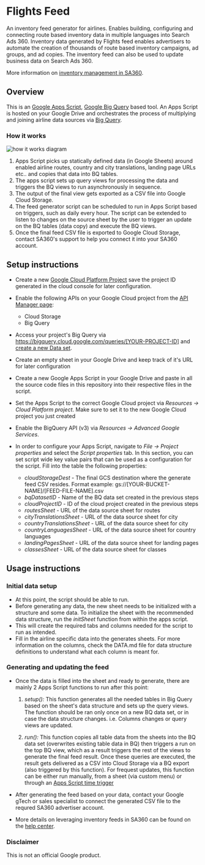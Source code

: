 # Flights Feed

An inventory feed generator for airlines. Enables building, configuring and
connecting route based inventory data in multiple languages into Search Ads 360. Inventory data generated by Flights feed enables advertisers to automate
the creation of thousands of route based inventory campaigns, ad groups, and ad
copies. The inventory feed can also be used to update business data on
Search Ads 360.

More information on [inventory management in SA360](https://support.google.com/ds/answer/7129110?hl=en).

## Overview

This is an [Google Apps Script](https://developers.google.com/apps-script/),
[Google Big Query](https://cloud.google.com/bigquery/) based tool. An Apps
Script is hosted on your Google Drive and orchestrates the process of
multiplying and joining airline data sources via [Big
Query](https://cloud.google.com/bigquery/).

### How it works

![how it works diagram](https://storage.googleapis.com/ff_assets/FlightsFeed.jpg)

1.  Apps Script picks up statically defined data (in Google Sheets) around
    enabled airline routes, country and city translations, landing page URLs
    etc.. and copies that data into BQ tables.
2.  The apps script sets up query views for processing the data and triggers the
    BQ views to run asynchronously in sequence.
3.  The output of the final view gets exported as a CSV file into Google Cloud
    Storage.
4.  The feed generator script can be scheduled to run in Apps Script based on
    triggers, such as daily every hour. The script can be extended to listen to
    changes on the source sheet by the user to trigger an update on the BQ
    tables (data copy) and execute the BQ views.
5.  Once the final feed CSV file is exported to Google Cloud Storage, contact
    SA360's support to help you connect it into your SA360 account.

## Setup instructions

-   Create a new
    [Google Cloud Platform Project](https://cloud.google.com/resource-manager/docs/creating-managing-projects)
    save the project ID generated in the cloud console for later configuration.

-   Enable the following APIs on your Google Cloud project from the
    [API Manager page](https://pantheon.corp.google.com/apis/dashboard):

    -   Cloud Storage
    -   Big Query

-   Access your project's Big Query via
    https://bigquery.cloud.google.com/queries/[YOUR-PROJECT-ID] and
    [create a new Data set](https://cloud.google.com/bigquery/docs/datasets).

-   Create an empty sheet in your Google Drive and keep track of it's URL for
    later configuration

-   Create a new Google Apps Script in your Google Drive and paste in all the
    source code files in this repository into their respective files in the
    script.

-   Set the Apps Script to the correct Google Cloud project via *Resources ->
    Cloud Platform project*. Make sure to set it to the new Google Cloud project
    you just created

-   Enable the BigQuery API (v3) via *Resources -> Advanced Google Services*.

-   In order to configure your Apps Script, navigate to *File -> Project
    properties* and select the *Script properties* tab. In this section, you can
    set script wide key value pairs that can be used as a configuration for the
    script. Fill into the table the following properties:

    -   *cloudStorageDest* - The final GCS destination where the generate feed
        CSV resides. Format example:
        gs://[YOUR-BUCKET-NAME]/[FEED-FILE-NAME].csv
    -   *bqDatasetID* - Name of the BQ data set created in the previous steps
    -   *cloudProjectID* - ID of the cloud project created in the previous steps
    -   *routesSheet* - URL of the data source sheet for routes
    -   *cityTranslationsSheet* - URL of the data source sheet for city
    -   *countryTranslationsSheet* - URL of the data source sheet for city
    -   *countryLanguagesSheet* - URL of the data source sheet for country
        languages
    -   *landingPagesSheet* - URL of the data source sheet for landing pages
    -   *classesSheet* - URL of the data source sheet for classes

## Usage instructions

### Initial data setup

-   At this point, the script should be able to run.
-   Before generating any data, the new sheet needs to be initialized with a
    structure and some data. To initialize the sheet with the recommended data
    structure, run the *initSheet* function from within the apps script.
-   This will create the required tabs and columns needed for the script to run
    as intended.
-   Fill in the airline specific data into the generates sheets. For more
    information on the columns, check the DATA.md file for data structure
    definitions to understand what each column is meant for.

### Generating and updating the feed

-   Once the data is filled into the sheet and ready to generate, there are
    mainly 2 Apps Script functions to run after this point:

    1.  *setup():* This function generates all the needed tables in Big Query
        based on the sheet's data structure and sets up the query views. The
        function should be ran only once on a new BQ data set, or in case the
        data structure changes. i.e. Columns changes or query views are updated.

    2.  *run():* This function copies all table data from the sheets into the BQ
        data set (overwrites existing table data in BQ) then triggers a run on
        the top BQ view, which as a result triggers the rest of the views to
        generate the final feed result. Once these queries are executed, the
        result gets delivered as a CSV into Cloud Storage via a BQ export (also
        triggered by this function). For frequest updates, this function can be
        either run manually, from a sheet (via custom menu) or through an [Apps
        Script time
        trigger](https://developers.google.com/apps-script/guides/triggers/installable)

-   After generating the feed based on your data, contact your Google gTech or
    sales specialist to connect the generated CSV file to the requred
    SA360 advertiser account.

-   More details on leveraging inventory feeds in SA360 can be
    found on the [help
    center](https://support.google.com/ds/answer/7129110?hl=en).

### Disclaimer

This is not an official Google product.
